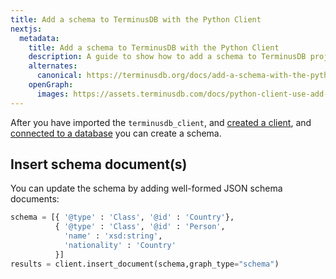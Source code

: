 ```yaml
---
title: Add a schema to TerminusDB with the Python Client
nextjs:
  metadata:
    title: Add a schema to TerminusDB with the Python Client
    description: A guide to show how to add a schema to TerminusDB projects with the Python Client.
    alternates:
      canonical: https://terminusdb.org/docs/add-a-schema-with-the-python-client/
    openGraph:
      images: https://assets.terminusdb.com/docs/python-client-use-add-a-schema.png
---
```


After you have imported the `terminusdb_client`, and [created a client](/docs/create-database-with-python-client/), and [connected to a database](/docs/connect-to-a-database-with-python-client/) you can create a schema.

## Insert schema document(s)

You can update the schema by adding well-formed JSON schema documents:

```python
schema = [{ '@type' : 'Class', '@id' : 'Country'},
          { '@type' : 'Class', '@id' : 'Person',
            'name' : 'xsd:string',
            'nationality' : 'Country'
          }]
results = client.insert_document(schema,graph_type="schema")
```